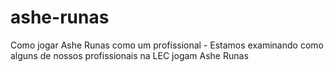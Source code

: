# ashe-runas
Como jogar Ashe Runas como um profissional - Estamos examinando como alguns de nossos profissionais na LEC jogam Ashe Runas
